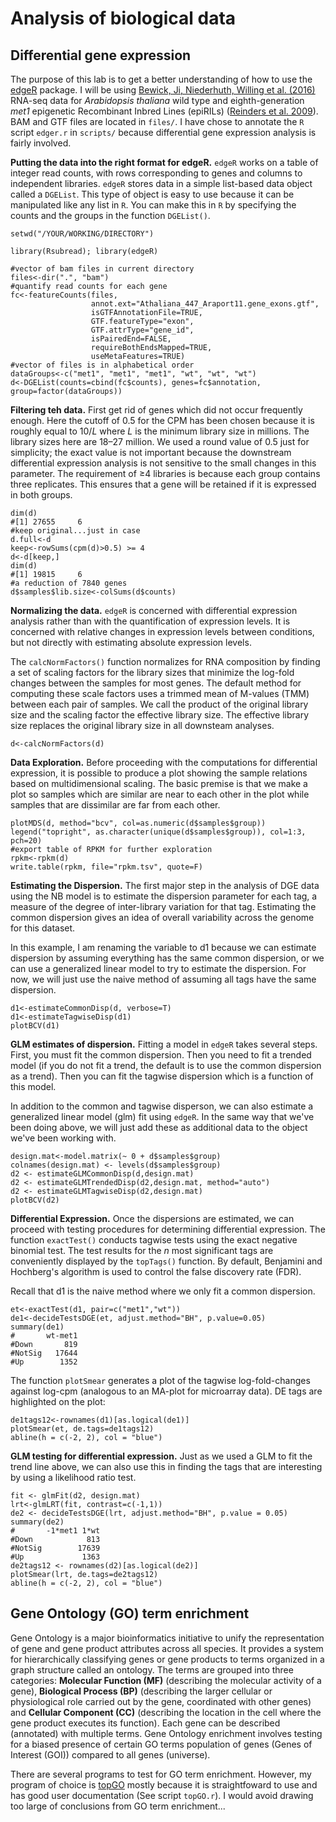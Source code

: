 # Analysis of biological data

## Differential gene expression

The purpose of this lab is to get a better understanding of how to use the [edgeR](https://bioconductor.org/packages/release/bioc/html/edgeR.html) package. I will be using [Bewick, Ji, Niederhuth, Willing et al. (2016)](https://www.ncbi.nlm.nih.gov/pubmed/27457936) RNA-seq data for _Arabidopsis thaliana_ wild type and eighth-generation _met1_ epigenetic Recombinant Inbred Lines (epiRILs) ([Reinders et al. 2009](https://www.ncbi.nlm.nih.gov/pubmed/19390088)). BAM and GTF files are located in `files/`. I have chose to annotate the `R` script `edger.r` in `scripts/` because differential gene expression analysis is fairly involved.

__Putting the data into the right format for edgeR.__ `edgeR` works on a table of integer read counts, with rows corresponding to genes and columns to independent libraries. `edgeR` stores data in a simple list-based data object called a `DGEList`. This type of object is easy to use because it can be manipulated like any list in `R`. You can make this in `R` by specifying the counts and the groups in the function `DGEList()`.

```
setwd("/YOUR/WORKING/DIRECTORY")

library(Rsubread); library(edgeR)

#vector of bam files in current directory
files<-dir(".", "bam")
#quantify read counts for each gene
fc<-featureCounts(files,
                  annot.ext="Athaliana_447_Araport11.gene_exons.gtf",
                  isGTFAnnotationFile=TRUE,
                  GTF.featureType="exon",
                  GTF.attrType="gene_id",
                  isPairedEnd=FALSE,
                  requireBothEndsMapped=TRUE,
                  useMetaFeatures=TRUE)
#vector of files is in alphabetical order
dataGroups<-c("met1", "met1", "met1", "wt", "wt", "wt")
d<-DGEList(counts=cbind(fc$counts), genes=fc$annotation, group=factor(dataGroups))
```

__Filtering teh data.__ First get rid of genes which did not occur frequently enough. Here the cutoff of 0.5 for the CPM has been chosen because it is roughly equal to 10/_L_ where _L_ is the minimum library size in millions. The library sizes here are 18–27 million. We used a round value of 0.5 just for simplicity; the exact value is not important because the downstream differential expression analysis is not sensitive to the small changes in this parameter. The requirement of ≥4 libraries is because each group contains three replicates. This ensures that a gene will be retained if it is expressed in both groups.

```
dim(d)
#[1] 27655     6
#keep original...just in case
d.full<-d
keep<-rowSums(cpm(d)>0.5) >= 4
d<-d[keep,]
dim(d)
#[1] 19815     6
#a reduction of 7840 genes
d$samples$lib.size<-colSums(d$counts)
```

__Normalizing the data.__ `edgeR` is concerned with differential expression analysis rather than with the quantification of expression levels. It is concerned with relative changes in expression levels between conditions, but not directly with estimating absolute expression levels.

The `calcNormFactors()` function normalizes for RNA composition by finding a set of scaling factors for the library sizes that minimize the log-fold changes between the samples for most genes. The default method for computing these scale factors uses a trimmed mean of M-values (TMM) between each pair of samples. We call the product of the original library size and the scaling factor the effective library size. The effective library size replaces the original library size in all downsteam analyses.

```
d<-calcNormFactors(d)
```

__Data Exploration.__ Before proceeding with the computations for differential expression, it is possible to produce a plot showing the sample relations based on multidimensional scaling. The basic premise is that we make a plot so samples which are similar are near to each other in the plot while samples that are dissimilar are far from each other.

```
plotMDS(d, method="bcv", col=as.numeric(d$samples$group))
legend("topright", as.character(unique(d$samples$group)), col=1:3, pch=20)
#export table of RPKM for further exploration
rpkm<-rpkm(d)
write.table(rpkm, file="rpkm.tsv", quote=F)
```

__Estimating the Dispersion.__ The first major step in the analysis of DGE data using the NB model is to estimate the dispersion parameter for each tag, a measure of the degree of inter-library variation for that tag. Estimating the common dispersion gives an idea of overall variability across the genome for this dataset.

In this example, I am renaming the variable to d1 because we can estimate dispersion by assuming everything has the same common dispersion, or we can use a generalized linear model to try to estimate the dispersion. For now, we will just use the naive method of assuming all tags have the same dispersion.

```
d1<-estimateCommonDisp(d, verbose=T)
d1<-estimateTagwiseDisp(d1)
plotBCV(d1)
```

__GLM estimates of dispersion.__ Fitting a model in `edgeR` takes several steps. First, you must fit the common dispersion. Then you need to fit a trended model (if you do not fit a trend, the default is to use the common dispersion as a trend). Then you can fit the tagwise dispersion which is a function of this model.

In addition to the common and tagwise disperson, we can also estimate a generalized linear model (glm) fit using `edgeR`. In the same way that we've been doing above, we will just add these as additional data to the object we've been working with.

```
design.mat<-model.matrix(~ 0 + d$samples$group)
colnames(design.mat) <- levels(d$samples$group)
d2 <- estimateGLMCommonDisp(d,design.mat)
d2 <- estimateGLMTrendedDisp(d2,design.mat, method="auto")
d2 <- estimateGLMTagwiseDisp(d2,design.mat)
plotBCV(d2)
```

__Differential Expression.__ Once the dispersions are estimated, we can proceed with testing procedures for determining differential expression. The function `exactTest()` conducts tagwise tests using the exact negative binomial test. The test results for the _n_ most significant tags are conveniently displayed by the `topTags()` function. By default, Benjamini and Hochberg's algorithm is used to control the false discovery rate (FDR).

Recall that d1 is the naive method where we only fit a common dispersion.

```
et<-exactTest(d1, pair=c("met1","wt"))
de1<-decideTestsDGE(et, adjust.method="BH", p.value=0.05)
summary(de1)
#       wt-met1
#Down       819
#NotSig   17644
#Up        1352
```

The function `plotSmear` generates a plot of the tagwise log-fold-changes against log-cpm (analogous to an MA-plot for microarray data). DE tags are highlighted on the plot:

```
de1tags12<-rownames(d1)[as.logical(de1)] 
plotSmear(et, de.tags=de1tags12)
abline(h = c(-2, 2), col = "blue")
```

__GLM testing for differential expression.__ Just as we used a GLM to fit the trend line above, we can also use this in finding the tags that are interesting by using a likelihood ratio test.

```
fit <- glmFit(d2, design.mat)
lrt<-glmLRT(fit, contrast=c(-1,1))
de2 <- decideTestsDGE(lrt, adjust.method="BH", p.value = 0.05)
summary(de2)
#       -1*met1 1*wt
#Down            813
#NotSig        17639
#Up             1363
de2tags12 <- rownames(d2)[as.logical(de2)]
plotSmear(lrt, de.tags=de2tags12)
abline(h = c(-2, 2), col = "blue")
```

## Gene Ontology (GO) term enrichment

Gene Ontology is a major bioinformatics initiative to unify the representation of gene and gene product attributes across all species. It provides a system for hierarchically classifying genes or gene products to terms organized in a graph structure called an ontology. The terms are grouped into three categories: __Molecular Function (MF)__ (describing the molecular activity of a gene), __Biological Process (BP)__ (describing the larger cellular or physiological role carried out by the gene, coordinated with other genes) and __Cellular Component (CC)__ (describing the location in the cell where the gene product executes its function). Each gene can be described (annotated) with multiple terms. Gene Ontology enrichment involves testing for a biased presence of certain GO terms population of genes (Genes of Interest (GOI)) compared to all genes (universe).

There are several programs to test for GO term enrichment. However, my program of choice is [topGO](http://bioconductor.org/packages/release/bioc/html/topGO.html) mostly because it is straightfoward to use and has good user documentation (See script `topGO.r`). I would avoid drawing too large of conclusions from GO term enrichment...
